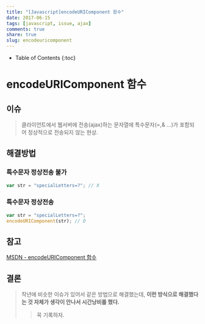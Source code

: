 ```yaml
---
title: "[Javascript]encodeURIComponent 함수"
date: 2017-06-15
tags: [javascript, issue, ajax]
comments: true
share: true
slug: encodeuricomponent
---
```


- Table of Contents
  {:toc}

# encodeURIComponent 함수

## 이슈

> 클라이언트에서 웹서버에 전송(ajax)하는 문자열에 특수문자(=,& ...)가 포함되어 정상적으로 전송되지 않는 현상.

## 해결방법

### 특수문자 정상전송 불가

```js
var str = "specialLetters=?"; // X
```

### 특수문자 정상전송

```js
var str = "specialLetters=?";
encodeURIComponent(str); // O
```

## 참고

[MSDN - encodeURIComponent 함수](<https://msdn.microsoft.com/ko-kr/library/aeh9cef7(v=vs.94).aspx>)

## 결론

> 작년에 비슷한 이슈가 있어서 같은 방법으로 해결했는데,
> **이런 방식으로 해결했다는 것 자체가 생각이 안나서 시간낭비를 했다.**
>
> > 꼭 기록하자.
